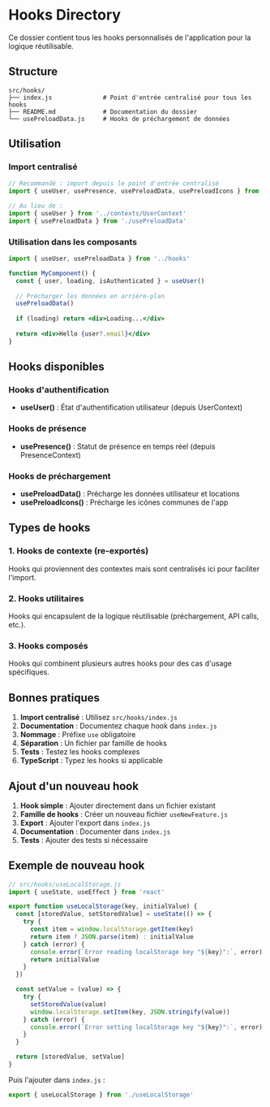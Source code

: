 # Hooks Directory

Ce dossier contient tous les hooks personnalisés de l'application pour la logique réutilisable.

## Structure

```
src/hooks/
├── index.js              # Point d'entrée centralisé pour tous les hooks
├── README.md             # Documentation du dossier
└── usePreloadData.js     # Hooks de préchargement de données
```

## Utilisation

### Import centralisé
```jsx
// Recommandé : import depuis le point d'entrée centralisé
import { useUser, usePresence, usePreloadData, usePreloadIcons } from '../hooks'

// Au lieu de :
import { useUser } from '../contexts/UserContext'
import { usePreloadData } from './usePreloadData'
```

### Utilisation dans les composants
```jsx
import { useUser, usePreloadData } from '../hooks'

function MyComponent() {
  const { user, loading, isAuthenticated } = useUser()
  
  // Précharger les données en arrière-plan
  usePreloadData()
  
  if (loading) return <div>Loading...</div>
  
  return <div>Hello {user?.email}</div>
}
```

## Hooks disponibles

### Hooks d'authentification
- **useUser()** : État d'authentification utilisateur (depuis UserContext)

### Hooks de présence
- **usePresence()** : Statut de présence en temps réel (depuis PresenceContext)

### Hooks de préchargement
- **usePreloadData()** : Précharge les données utilisateur et locations
- **usePreloadIcons()** : Précharge les icônes communes de l'app

## Types de hooks

### 1. Hooks de contexte (re-exportés)
Hooks qui proviennent des contextes mais sont centralisés ici pour faciliter l'import.

### 2. Hooks utilitaires
Hooks qui encapsulent de la logique réutilisable (préchargement, API calls, etc.).

### 3. Hooks composés
Hooks qui combinent plusieurs autres hooks pour des cas d'usage spécifiques.

## Bonnes pratiques

1. **Import centralisé** : Utilisez `src/hooks/index.js`
2. **Documentation** : Documentez chaque hook dans `index.js`
3. **Nommage** : Préfixe `use` obligatoire
4. **Séparation** : Un fichier par famille de hooks
5. **Tests** : Testez les hooks complexes
6. **TypeScript** : Typez les hooks si applicable

## Ajout d'un nouveau hook

1. **Hook simple** : Ajouter directement dans un fichier existant
2. **Famille de hooks** : Créer un nouveau fichier `useNewFeature.js`
3. **Export** : Ajouter l'export dans `index.js`
4. **Documentation** : Documenter dans `index.js`
5. **Tests** : Ajouter des tests si nécessaire

## Exemple de nouveau hook

```jsx
// src/hooks/useLocalStorage.js
import { useState, useEffect } from 'react'

export function useLocalStorage(key, initialValue) {
  const [storedValue, setStoredValue] = useState(() => {
    try {
      const item = window.localStorage.getItem(key)
      return item ? JSON.parse(item) : initialValue
    } catch (error) {
      console.error(`Error reading localStorage key "${key}":`, error)
      return initialValue
    }
  })

  const setValue = (value) => {
    try {
      setStoredValue(value)
      window.localStorage.setItem(key, JSON.stringify(value))
    } catch (error) {
      console.error(`Error setting localStorage key "${key}":`, error)
    }
  }

  return [storedValue, setValue]
}
```

Puis l'ajouter dans `index.js` :
```jsx
export { useLocalStorage } from './useLocalStorage'
```